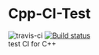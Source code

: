 # Cpp-CI-Test
![travis-ci](https://travis-ci.org/Melonpi/Cpp-CI-Test.svg?branch=master) [![Build status](https://ci.appveyor.com/api/projects/status/kweo0po942n169ku?svg=true)](https://ci.appveyor.com/project/Melonpi/cpp-ci-test)<br>
test CI for C++
